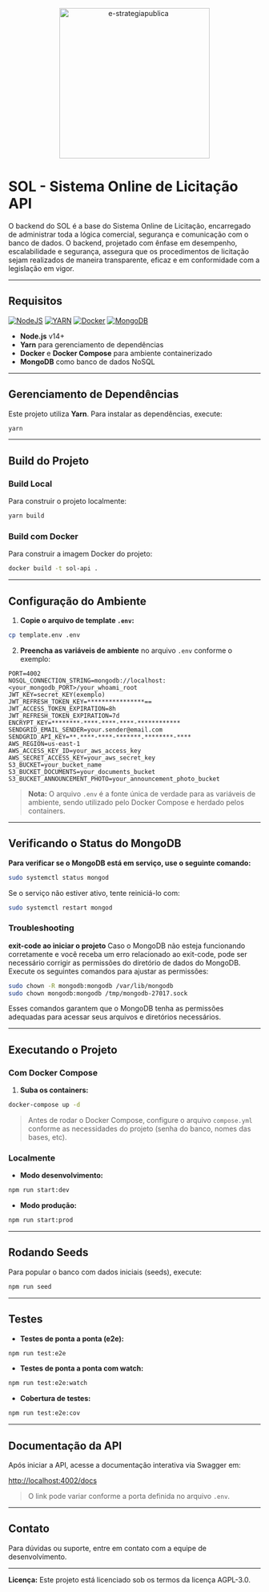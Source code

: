 <p align="center" >
    <img  src="https://e-strategiapublica.com/wp-content/uploads/2021/02/logo-blanco.png" alt="e-strategiapublica" width="300"/>
</p>

# SOL - Sistema Online de Licitação API

O backend do SOL é a base do Sistema Online de Licitação, encarregado de administrar toda a lógica comercial, segurança e comunicação com o banco de dados. O backend, projetado com ênfase em desempenho, escalabilidade e segurança, assegura que os procedimentos de licitação sejam realizados de maneira transparente, eficaz e em conformidade com a legislação em vigor.

---

## Requisitos

[![NodeJS](https://img.shields.io/badge/node.js-%2343853D.svg?style=for-the-badge&logo=node.js&logoColor=white)](https://nodejs.org/en/)
[![YARN](https://img.shields.io/badge/Yarn-2C8EBB.svg?style=for-the-badge&logo=Yarn&logoColor=white)](https://yarnpkg.com/cli/install)
[![Docker](https://img.shields.io/badge/docker-%230db7ed.svg?style=for-the-badge&logo=docker&logoColor=white)](https://docs.docker.com/compose/install/#install-compose)
[![MongoDB](https://img.shields.io/badge/mongodb-%234ea94b.svg?style=for-the-badge&logo=mongodb&logoColor=white)](https://www.mongodb.com/)

- **Node.js** v14+
- **Yarn** para gerenciamento de dependências
- **Docker** e **Docker Compose** para ambiente containerizado
- **MongoDB** como banco de dados NoSQL

---

## Gerenciamento de Dependências

Este projeto utiliza **Yarn**. Para instalar as dependências, execute:

```bash
yarn
```

---

## Build do Projeto

### Build Local

Para construir o projeto localmente:

```bash
yarn build
```

### Build com Docker

Para construir a imagem Docker do projeto:

```bash
docker build -t sol-api .
```

---

## Configuração do Ambiente

1. **Copie o arquivo de template `.env`:**

```bash
cp template.env .env
```

2. **Preencha as variáveis de ambiente** no arquivo `.env` conforme o exemplo:

```env
PORT=4002
NOSQL_CONNECTION_STRING=mongodb://localhost:<your_mongodb_PORT>/your_whoami_root
JWT_KEY=secret_KEY(exemplo)
JWT_REFRESH_TOKEN_KEY=****************==
JWT_ACCESS_TOKEN_EXPIRATION=8h
JWT_REFRESH_TOKEN_EXPIRATION=7d
ENCRYPT_KEY=********-****-****-****-************
SENDGRID_EMAIL_SENDER=your.sender@email.com
SENDGRID_API_KEY=**.****-****-*******.********-****
AWS_REGION=us-east-1
AWS_ACCESS_KEY_ID=your_aws_access_key
AWS_SECRET_ACCESS_KEY=your_aws_secret_key
S3_BUCKET=your_bucket_name
S3_BUCKET_DOCUMENTS=your_documents_bucket
S3_BUCKET_ANNOUNCEMENT_PHOTO=your_announcement_photo_bucket
```

> **Nota:** O arquivo `.env` é a fonte única de verdade para as variáveis de ambiente, sendo utilizado pelo Docker Compose e herdado pelos containers.

---

## Verificando o Status do MongoDB

**Para verificar se o MongoDB está em serviço, use o seguinte comando:**

```bash
sudo systemctl status mongod
```

Se o serviço não estiver ativo, tente reiniciá-lo com:

```bash
sudo systemctl restart mongod
```

### Troubleshooting

**exit-code ao iniciar o projeto**
Caso o MongoDB não esteja funcionando corretamente e você receba um erro relacionado ao exit-code, pode ser necessário corrigir as permissões do diretório de dados do MongoDB. Execute os seguintes comandos para ajustar as permissões:

```bash
sudo chown -R mongodb:mongodb /var/lib/mongodb
sudo chown mongodb:mongodb /tmp/mongodb-27017.sock
```

Esses comandos garantem que o MongoDB tenha as permissões adequadas para acessar seus arquivos e diretórios necessários.

---

## Executando o Projeto

### Com Docker Compose

1. **Suba os containers:**

```bash
docker-compose up -d
```

> Antes de rodar o Docker Compose, configure o arquivo `compose.yml` conforme as necessidades do projeto (senha do banco, nomes das bases, etc).

### Localmente

- **Modo desenvolvimento:**

```bash
npm run start:dev
```

- **Modo produção:**

```bash
npm run start:prod
```

---

## Rodando Seeds

Para popular o banco com dados iniciais (seeds), execute:

```bash
npm run seed
```

---

## Testes

- **Testes de ponta a ponta (e2e):**

```bash
npm run test:e2e
```

- **Testes de ponta a ponta com watch:**

```bash
npm run test:e2e:watch
```

- **Cobertura de testes:**

```bash
npm run test:e2e:cov
```

---

## Documentação da API

Após iniciar a API, acesse a documentação interativa via Swagger em:

[http://localhost:4002/docs](http://localhost:4002/docs)

> O link pode variar conforme a porta definida no arquivo `.env`.

---

## Contato

Para dúvidas ou suporte, entre em contato com a equipe de desenvolvimento.

---

**Licença:** Este projeto está licenciado sob os termos da licença AGPL-3.0.
